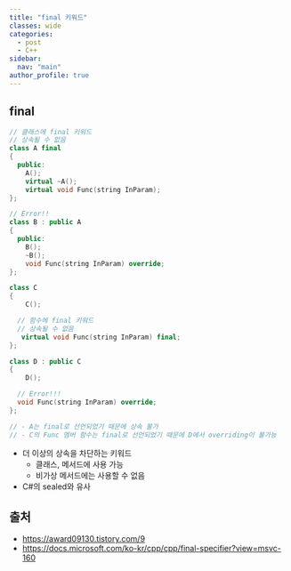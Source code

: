 ```yaml
---
title: "final 키워드"
classes: wide
categories: 
  - post
  - C++
sidebar:
  nav: "main"
author_profile: true
---
```


## final

```c++
// 클래스에 final 키워드
// 상속될 수 없음
class A final
{
  public:
    A();
    virtual ~A();
    virtual void Func(string InParam);
};

// Error!!
class B : public A
{
  public:
    B();
    ~B();
    void Func(string InParam) override;
};

class C
{
	C();

  // 함수에 final 키워드
  // 상속될 수 없음
   virtual void Func(string InParam) final; 
};

class D : public C
{
	D();

  // Error!!!
  void Func(string InParam) override; 
};

// - A는 final로 선언되었기 때문에 상속 불가
// - C의 Func 멤버 함수는 final로 선언되었기 때문에 D에서 overriding이 불가능
```
* 더 이상의 상속을 차단하는 키워드
  * 클래스, 메서드에 사용 가능
  * 비가상 메서드에는 사용할 수 없음
* C#의 sealed와 유사

## 출처   
* <https://award09130.tistory.com/9>
* <https://docs.microsoft.com/ko-kr/cpp/cpp/final-specifier?view=msvc-160>
